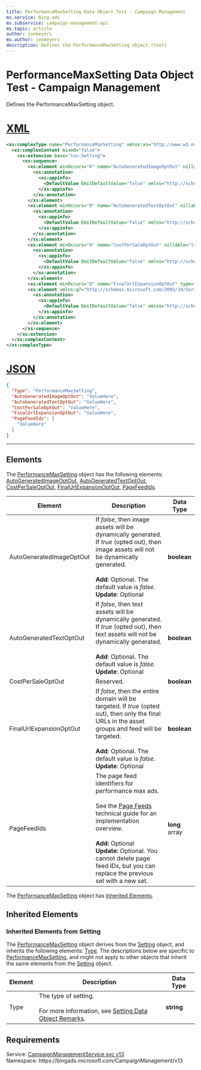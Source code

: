 ```yaml
---
title: PerformanceMaxSetting Data Object Test - Campaign Management
ms.service: bing-ads
ms.subservice: campaign-management-api
ms.topic: article
author: jonmeyers
ms.author: jonmeyers
description: Defines the PerformanceMaxSetting object.(test)
---
```

# PerformanceMaxSetting Data Object Test - Campaign Management
Defines the PerformanceMaxSetting object.

# [XML](#tab/xml)

```xml
<xs:complexType name="PerformanceMaxSetting" xmlns:xs="http://www.w3.org/2001/XMLSchema">
  <xs:complexContent mixed="false">
    <xs:extension base="tns:Setting">
      <xs:sequence>
        <xs:element minOccurs="0" name="AutoGeneratedImageOptOut" nillable="true" type="xs:boolean">
          <xs:annotation>
            <xs:appinfo>
              <DefaultValue EmitDefaultValue="false" xmlns="http://schemas.microsoft.com/2003/10/Serialization/" />
            </xs:appinfo>
          </xs:annotation>
        </xs:element>
        <xs:element minOccurs="0" name="AutoGeneratedTextOptOut" nillable="true" type="xs:boolean">
          <xs:annotation>
            <xs:appinfo>
              <DefaultValue EmitDefaultValue="false" xmlns="http://schemas.microsoft.com/2003/10/Serialization/" />
            </xs:appinfo>
          </xs:annotation>
        </xs:element>
        <xs:element minOccurs="0" name="CostPerSaleOptOut" nillable="true" type="xs:boolean">
          <xs:annotation>
            <xs:appinfo>
              <DefaultValue EmitDefaultValue="false" xmlns="http://schemas.microsoft.com/2003/10/Serialization/" />
            </xs:appinfo>
          </xs:annotation>
        </xs:element>
        <xs:element minOccurs="0" name="FinalUrlExpansionOptOut" type="xs:boolean" />
        <xs:element xmlns:q7="http://schemas.microsoft.com/2003/10/Serialization/Arrays" minOccurs="0" name="PageFeedIds" nillable="true" type="q7:ArrayOflong">
          <xs:annotation>
            <xs:appinfo>
              <DefaultValue EmitDefaultValue="false" xmlns="http://schemas.microsoft.com/2003/10/Serialization/" />
            </xs:appinfo>
          </xs:annotation>
        </xs:element>
      </xs:sequence>
    </xs:extension>
  </xs:complexContent>
</xs:complexType>
```

# [JSON](#tab/json)

```json
{
  "Type": "PerformanceMaxSetting",
  "AutoGeneratedImageOptOut": "ValueHere",
  "AutoGeneratedTextOptOut": "ValueHere",
  "CostPerSaleOptOut": "ValueHere",
  "FinalUrlExpansionOptOut": "ValueHere",
  "PageFeedIds": [
    "ValueHere"
  ]
}
```

-----

## <a name="elements"></a>Elements

The [PerformanceMaxSetting](performancemaxsetting.md) object has the following elements: [AutoGeneratedImageOptOut](#autogeneratedimageoptout), [AutoGeneratedTextOptOut](#autogeneratedtextoptout), [CostPerSaleOptOut](#costpersaleoptout), [FinalUrlExpansionOptOut](#finalurlexpansionoptout), [PageFeedIds](#pagefeedids).

|Element|Description|Data Type|
|-----------|---------------|-------------|
|<a name="autogeneratedimageoptout"></a>AutoGeneratedImageOptOut|If *false*, then image assets will be dynamically generated. If *true* (opted out), then image assets will not be dynamically generated.<br/><br/>**Add**: Optional. The default value is *false*.<br/>**Update**: Optional|**boolean**|
|<a name="autogeneratedtextoptout"></a>AutoGeneratedTextOptOut|If *false*, then text assets will be dynamically generated. If *true* (opted out), then text assets will not be dynamically generated.<br/><br/>**Add**: Optional. The default value is *false*.<br/>**Update**: Optional|**boolean**|
|<a name="costpersaleoptout"></a>CostPerSaleOptOut|Reserved.|**boolean**|
|<a name="finalurlexpansionoptout"></a>FinalUrlExpansionOptOut|If *false*, then the entire domain will be targeted. If *true* (opted out), then only the final URLs in the asset groups and feed will be targeted.<br/><br/>**Add**: Optional. The default value is *false*.<br/>**Update**: Optional|**boolean**|
|<a name="pagefeedids"></a>PageFeedIds|The page feed identifiers for performance max ads.<br/><br/>See the [Page Feeds](../guides/page-feeds.md) technical guide for an implementation overview.<br/><br/>**Add:** Optional<br/>**Update:** Optional. You cannot delete page feed IDs, but you can replace the previous set with a new set.|**long** array|

The [PerformanceMaxSetting](performancemaxsetting.md) object has [Inherited Elements](#inheritedelements).

## <a name="inheritedelements"></a>Inherited Elements

### <a name="inheritedelementssetting"></a>Inherited Elements from Setting
The [PerformanceMaxSetting](performancemaxsetting.md) object derives from the [Setting](setting.md) object, and inherits the following elements: [Type](#type). The descriptions below are specific to [PerformanceMaxSetting](performancemaxsetting.md), and might not apply to other objects that inherit the same elements from the [Setting](setting.md) object.  

|Element|Description|Data Type|
|-----------|---------------|-------------|
|<a name="type"></a>Type|The type of setting.<br/><br/>For more information, see [Setting Data Object Remarks](setting.md#remarks).|**string**|

## Requirements
Service: [CampaignManagementService.svc v13](https://campaign.api.bingads.microsoft.com/Api/Advertiser/CampaignManagement/v13/CampaignManagementService.svc)  
Namespace: https\://bingads.microsoft.com/CampaignManagement/v13  

